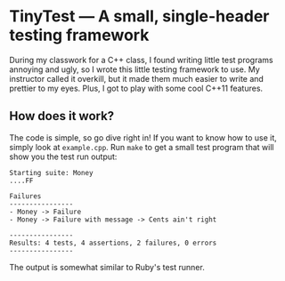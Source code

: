 # TinyTest — A small, single-header testing framework

During my classwork for a C++ class, I found writing little test programs annoying and ugly, so I wrote this little testing framework to use.  My instructor called it overkill, but it made them much easier to write and prettier to my eyes.  Plus, I got to play with some cool C++11 features.

## How does it work?

The code is simple, so go dive right in!  If you want to know how to use it, simply look at `example.cpp`.  Run `make` to get a small test program that will show you the test run output: 

    Starting suite: Money
    ....FF

    Failures
    ----------------
    - Money -> Failure
    - Money -> Failure with message -> Cents ain't right

    ----------------
    Results: 4 tests, 4 assertions, 2 failures, 0 errors
    ----------------

The output is somewhat similar to Ruby's test runner.